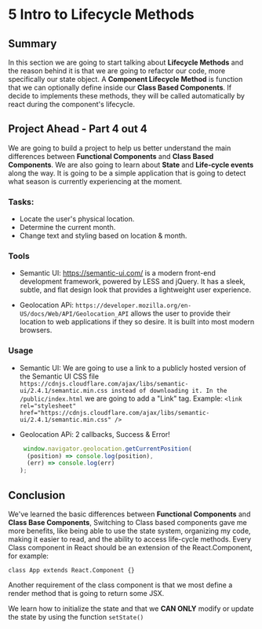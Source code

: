 # 5 Intro to Lifecycle Methods

## Summary
In this section we are going to start talking about **Lifecycle Methods** and the reason behind it is that we are going to refactor our code, more specifically our state object. A **Component Lifecycle Method** is function that we can optionally define inside our **Class Based Components**. If decide to implements these methods, they will be called automatically by react during the component's lifecycle.

## Project Ahead - Part 4 out 4
We are going to build a project to help us better understand the main differences between **Functional Components** and **Class Based Components**. We are also going to learn about **State** and **Life-cycle events** along the way. It is going to be a simple application that is going to detect what season is currently experiencing at the moment.

### Tasks:
- Locate the user's physical location.
- Determine the current month.
- Change text and styling based on location & month.

### Tools
- Semantic UI: https://semantic-ui.com/ is a modern front-end development framework, powered by LESS and jQuery. It has a sleek, subtle, and flat design look that provides a lightweight user experience.

- Geolocation APi: `https://developer.mozilla.org/en-US/docs/Web/API/Geolocation_API` allows the user to provide their location to web applications if they so desire. It is built into most modern browsers.


### Usage
- Semantic UI: We are going to use a link to a publicly hosted version of the Semantic UI CSS file `https://cdnjs.cloudflare.com/ajax/libs/semantic-ui/2.4.1/semantic.min.css instead of downloading it. In the /public/index.html` we are going to add a "Link" tag. Example: `<link rel="stylesheet" href="https://cdnjs.cloudflare.com/ajax/libs/semantic-ui/2.4.1/semantic.min.css" />`

- Geolocation APi: 2 callbacks, Success & Error!
  ```javascript
   window.navigator.geolocation.getCurrentPosition(
    (position) => console.log(position), 
    (err) => console.log(err) 
  );
  ```
## Conclusion
We've learned the basic differences between **Functional Components** and **Class Base Components**, Switching to Class based components gave me more benefits, like being able to use the state system, organizing my code, making it easier to read, and the ability to access life-cycle methods. Every Class component in React should be an extension of the React.Component, for example: 
```
class App extends React.Component {}
```
Another requirement of the class component is that we most define a render method that is going to return some JSX. 

We learn how to initialize the state and that we **CAN ONLY** modify or update the state by using the function `setState()`


